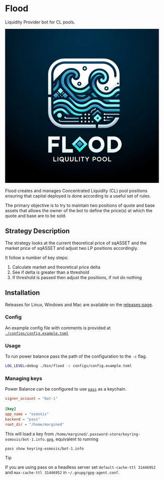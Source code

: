 # Flood

Liquidity Provider bot for CL pools.

![Flood][3]

Flood creates and manages Concentrated Liquidity (CL) pool positions ensuring that capital deployed is done according to a useful set of rules.

The primary objective is to try to maintain two positions of quote and base assets that allows the owner of the bot to define the price(s) at which the quote and base are to be sold.

## Strategy Description

The strategy looks at the current theoretical price of sqASSET and the market price of sqASSET and adjust two LP positions accordingly.

It follow a number of key steps:

1. Calculate market and theoretical price delta
2. See if delta is greater than a threshold
3. If threshold is passed then adjust the positions, if not do nothing

## Installation

Releases for Linux, Windows and Mac are available on the [releases page][4].

### Config

An example config file with comments is provided at
[`./configs/config.example.toml`][6]

### Usage

To run power balance pass the path of the configuration to the `-c` flag.

```sh
LOG_LEVEL=debug ./bin/flood -c configs/config.example.toml
```

### Managing keys

Power Balance can be configured to use [`pass`][5] as a keychain.

```toml
signer_account = "bot-1"

[key]
app_name = "osmosis"
backend = "pass"
root_dir = "/home/margined"
```

This will load a key from
`/home/margined/.password-store/keyring-osmosis/bot-1.info.gpg`, equivalent to
running

```sh
pass show keyring-osmosis/bot-1.info
```

<!-- dprint-ignore-start -->

> [!TIP]
> If you are using pass on a headless server set `default-cache-ttl 31446952`
> and `max-cache-ttl 31446952` in `~/.gnupg/gpg-agent.conf`.

<!-- dprint-ignore-end -->

[1]: https://github.com/margined-protocol/flood/actions/workflows/golangci-lint.yml/badge.svg
[2]: https://github.com/margined-protocol/flood/actions/workflows/golangci-lint.yml
[3]: assets/flood.webp
[4]: ../../releases
[5]: https://www.passwordstore.org/
[6]: configs/config.example.toml
